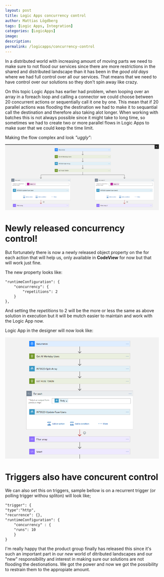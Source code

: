 ```yaml
---
layout: post
title: Logic Apps concurrency control
author: Mattias Lögdberg
tags: [Logic Apps, Integration]
categories: [LogicApps]
image: 
description: 
permalink: /logicapps/concurrency-control
---
```

In a distributed world with increasing amount of moving parts we need to make sure to not flood our services since there are more restrictions in the shared and distributed landscape than it has been in the *good old days* where we had full control over all our services. 
That means that we need to have control over our solutions so they don't spin away like crazy.

On this topic Logic Apps has earlier had problem, when looping over an array in a foreach loop and calling a connector we could choose between 20 concurrent actions or sequentially call it one by one. This mean that if 20 parallel actions was flooding the destination we had to make it to sequantial call the destination and therefore also taking alot longer. 
When working with batches this is not always possible since it might take to long time, so sometimes we had to create two or more parallel flows in Logic Apps to make suer that we could keep the time limit.

Making the flow complex and look *"uggly"*:

[![](/assets/uploads/2017/08/Logic-App-concurrency-multiple-foreach.png)](/assets/uploads/2017/08/Logic-App-concurrency-multiple-foreach.png)


# Newly released concurrency control!
But fortunately there is now a newly released object property on the for each action that will help us, only available in **CodeView** for now but that will work just fine.

The new property looks like:

```
"runtimeConfiguration": {
    "concurrency": {
        "repetitions": 2
    }
},
```
And setting the *repetitions* to 2 will be the more or less the same as above solution in execution but it will be mutch easier to maintain and work with the Logic App now.

Logic App in the designer will now look like:

[![](/assets/uploads/2017/08/Logic-App-concurrency-one-foreach.PNG)](/assets/uploads/2017/08/Logic-App-concurrency-one-foreach.PNG)


# Triggers also have concurent control
We can also set this on triggers, sample bellow is on a recurrent trigger (or polling trigger withou spliton) will look like;

```
"trigger": {
"type":"http",
"recurrence": {},
"runtimeConfiguration": {
    "concurrency" : {
    "runs": 10
	}
}
```


I'm really happy that the product group finally has released this since it's such an important part in our *new* world of ditributed landscapes and our "new" responsibility and interest in making sure our solutions are not flooding the destionations.
We got the power and now we got the possibility to restrain them to the appropiate amount.

